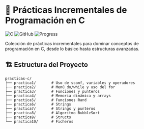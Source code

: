 # 📂 Prácticas Incrementales de Programación en C

![C](https://img.shields.io/badge/C-11-blue)
![GitHub](https://img.shields.io/github/license/tu-usuario/practicas-c)
![Progress](https://img.shields.io/badge/Progreso-10%25-red)

Colección de prácticas incrementales para dominar conceptos de programación en C, desde lo básico hasta estructuras avanzadas.

## 🏗️ Estructura del Proyecto

```plaintext
practicas-c/
├── practica1/       # Uso de scanf, variables y operadores
├── practica2/       # Menú do/while y uso del for
├── practica3/       # Funciones y punteros
├── practica4/       # Memoria dinámica y arrays
├── practica5/       # Funciones Rand
├── practica6/       # Strings
├── practica7/       # Strings y punteros
├── practica8/       # Algoritmo BubbleSort
├── practica9/       # Structs
└── practica10/      # Ficheros
